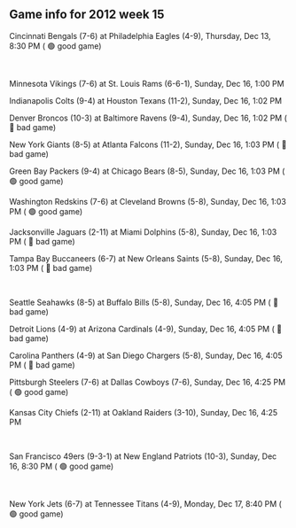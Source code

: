 ## Game info for 2012 week 15
Cincinnati Bengals (7-6) at Philadelphia Eagles (4-9), Thursday, Dec 13, 8:30 PM (	:green_circle: good game)


<br/>

Minnesota Vikings (7-6) at St. Louis Rams (6-6-1), Sunday, Dec 16, 1:00 PM

Indianapolis Colts (9-4) at Houston Texans (11-2), Sunday, Dec 16, 1:02 PM

Denver Broncos (10-3) at Baltimore Ravens (9-4), Sunday, Dec 16, 1:02 PM (	:red_circle: bad game)

New York Giants (8-5) at Atlanta Falcons (11-2), Sunday, Dec 16, 1:03 PM (	:red_circle: bad game)

Green Bay Packers (9-4) at Chicago Bears (8-5), Sunday, Dec 16, 1:03 PM (	:green_circle: good game)

Washington Redskins (7-6) at Cleveland Browns (5-8), Sunday, Dec 16, 1:03 PM (	:green_circle: good game)

Jacksonville Jaguars (2-11) at Miami Dolphins (5-8), Sunday, Dec 16, 1:03 PM (	:red_circle: bad game)

Tampa Bay Buccaneers (6-7) at New Orleans Saints (5-8), Sunday, Dec 16, 1:03 PM (	:red_circle: bad game)


<br/>

Seattle Seahawks (8-5) at Buffalo Bills (5-8), Sunday, Dec 16, 4:05 PM (	:red_circle: bad game)

Detroit Lions (4-9) at Arizona Cardinals (4-9), Sunday, Dec 16, 4:05 PM (	:red_circle: bad game)

Carolina Panthers (4-9) at San Diego Chargers (5-8), Sunday, Dec 16, 4:05 PM (	:red_circle: bad game)

Pittsburgh Steelers (7-6) at Dallas Cowboys (7-6), Sunday, Dec 16, 4:25 PM (	:green_circle: good game)

Kansas City Chiefs (2-11) at Oakland Raiders (3-10), Sunday, Dec 16, 4:25 PM


<br/>

San Francisco 49ers (9-3-1) at New England Patriots (10-3), Sunday, Dec 16, 8:30 PM (	:green_circle: good game)


<br/>

New York Jets (6-7) at Tennessee Titans (4-9), Monday, Dec 17, 8:40 PM (	:green_circle: good game)

